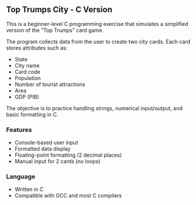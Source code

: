 ## Top Trumps City - C Version

This is a beginner-level C programming exercise that simulates a simplified version of the “Top Trumps” card game.

The program collects data from the user to create two city cards. Each card stores attributes such as:

- State
- City name
- Card code
- Population
- Number of tourist attractions
- Area
- GDP (PIB)

The objective is to practice handling strings, numerical input/output, and basic formatting in C.

### Features

- Console-based user input
- Formatted data display
- Floating-point formatting (2 decimal places)
- Manual input for 2 cards (no loops)

### Language

- Written in C
- Compatible with GCC and most C compilers
